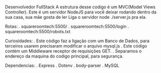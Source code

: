 Desenvolvedor FullStack 
A estrutura desse codigo é um MVC(Model Views Controller).
Este é um servidor NodeJS para você deixar rodando dentro da sua casa, sua mãe gosta de ler
Liga o servidor node ./server.js pra ela.

Rotas:
 . squareroomtech:5500/
 . squareroomtech:5500/login
 . squareroomtech:5500/robots.txt

Curiosidades:
 . Este código faz a ligação com um Banco de Dados, para terceiros usarem precisaram modificar o arquivo mysql.js
 . Este código contém um Middleware receptor de requisições GET.
 . Separamos o endereço da maquina do codigo principal, para segurança. 

 Dependencias:
  . Express
  . Dotenv
  . body-parser
  . MySQL

